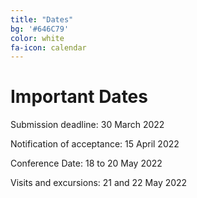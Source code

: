 ```yaml
---
title: "Dates"
bg: '#646C79'
color: white
fa-icon: calendar
---
```


# Important Dates

Submission deadline: 30 March 2022

Notification of acceptance: 15 April 2022

Conference Date: 18 to 20 May 2022

Visits and excursions: 21 and 22 May 2022

